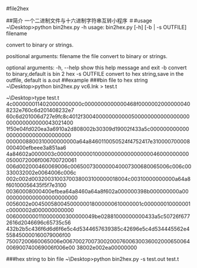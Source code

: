 #file2hex

##简介
一个二进制文件与十六进制字符串互转小程序
＃#usage
~\Desktop>python bin2hex.py -h
usage: bin2hex.py [-h] [-b | -s OUTFILE] filename

convert to binary or strings.

positional arguments:
  filename    the file convert to binary or strings.

optional arguments:
  -h, --help  show this help message and exit
  -b          convert to binary,default is bin 2 hex
  -s OUTFILE  convert to hex string,save in the outfile, default is a.out
##example
###bin file to hex string
~\Desktop>python bin2hex.py vc6.lnk > test.t

~\Desktop>type test.t
4c0000000114020000000000c0000000000000468f00000020000000408232e760c6d201408232e7
60c6d201006d727e9fc8c4012f300400000000000500000000000000000000000000000043021400
1f50e04fd020ea3a6910a2d808002b30309d19002f433a5c00000000000000000000000000000000
0000008800310000000000a64a8460110050524f4752417e310000700008000400efbeee3a851aa6
4a84602a0000003c000000000001000000000000000000460000000000500072006f006700720061
006d002000460069006c0065007300000040007300680065006c006c00330032002e0064006c006c
002c002d0032003100370038003100000018004c00310000000000a64a8f60100056435f5f7e3100
00360008000400efbea64a8460a64a8f602a000000398b000000000a000000000000000000000000
0056002e00450058004500000018000000610000001c000000010000001c0000002d000000000000
0060000000110000000300000049be02881000000000433a5c50726f6772616d2046696c65735c56
432b2b5c436f6d6d6f6e5c4d5344657639385c42696e5c4d534445562e4558450000160079006f00
75007200660065006e0067002700730020007600630036002000650064006900740069006f006e00
38002e002ea00000000

###hex string to bin file
~\Desktop>python bin2hex.py -s test.out test.t
